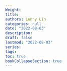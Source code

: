 ```yaml
---
Weight: 
title: 
authors: Lenny Lin
categories: null
date: "2022-08-03"
description: 
draft: false
lastmod: "2022-08-03"
series:
tags: 
toc: true
bookCollapseSection: true
---
```








